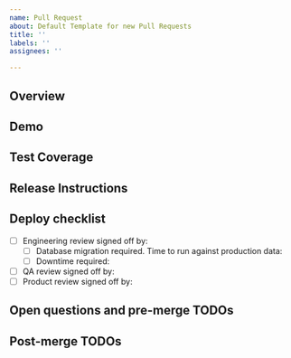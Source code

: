 ```yaml
---
name: Pull Request
about: Default Template for new Pull Requests
title: ''
labels: ''
assignees: ''

---
```


## Overview

<!-- Brief description of what this PR does, and why it is needed. -->

## Demo

<!-- Previous vs new behavior. Screenshots pls :) -->

## Test Coverage

<!-- (mandatory)

- What tests were added?
- What tests were changed?
- What tests were removed?
- If nothing was changed, explain why not.

Changed:

- 

## Reviewer testing instructions

## QA instructions

<!-- Are they the same as the testing instructions? What does QA need to do with this in order for it to be accepted and merged? If no QA, please note here -->

## Release Instructions

<!-- When should this be released? Are there dependencies? Is there a team that needs to approve the release? (ex. "No dependancies: Deploy when QA passes", "Check with CS team before deployment", "DEPENDENCIES: Do Not Deploy") -->

## Deploy checklist

- [ ]  Engineering review signed off by:
    - [ ]  Database migration required. Time to run against production data:
    - [ ]  Downtime required:
- [ ]  QA review signed off by:
- [ ]  Product review signed off by:

## Open questions and pre-merge TODOs

## Post-merge TODOs

<!--

If appropriate:

- [ ]  announce in #product-updates with @channel [mention assignee, typically the PM]
- ->

## Dev notes

<!-- (optional)

What did you learn while working on this?
What was challenging about this change?
Are parts of this change particularly risky?
Are there followup changes we should make in another ticket?

- ->

### Code Review Guidelines

<details>

- [ ]  Review the Commits
    - [ ]  Check the commit message itself. Is it clear? Will it make sense in 6 months?
    - [ ]  Check the total reviews. Do they need squashing? Are there rubocop/linting commits?
- [ ]  Review the Intent
    - [ ]  Why is this change needed?
    - [ ]  Does the PR satisfy the associated ticket?
    - [ ]  Does the PR make other additional changes?
    - [ ]  Could we achieve more with less using a 3rd party library?
    - [ ]  If we are using a 3rd party library, did we evaluate others to find the best one?
- [ ]  Do a quick Review of the Code
    - [ ]  Check the PR size. Is it more than 500 lines? If so it may be trying to do too much.
    - [ ]  Check the migrations. Are they reversible?
        - [ ]  Can you run `rake db:migrate && rake db:rollback STEP=2 && rake db:migrate` and have it all work?
        - [ ]  Are they structural changes (DDL)? Or are they a data migration (DML)? If DML is a migration the best place for this? Will it be a long-running set of changes?
    - [ ]  Test the code
        - [ ]  Are there unit tests?
        - [ ]  Are the tests complete? Did they just test the happy-path or are there edge cases tested too?
        - [ ]  Are there integration tests or end-to-end Cypress tests?
        - [ ]  Are there instructions on how to test the code?
        - [ ]  Does the code work? Check it out and run it to make sure.
- [ ]  Do an in-depth Review of the Code
    - [ ]  Check the code style, does this match our conventions?
    - [ ]  Check the software architecture.
        - [ ]  Can the effect in this PR be accomplished more simply?
        - [ ]  Can this be done more canonically?
        - [ ]  Can we create an abstraction to hide details from ourselves, or allow us to treat different systems similarly?
- [ ]  Security Assessment
    - [ ]  Does this take user input and perform any unsafe operations with it?
    - [ ]  Does it use SQL strings instead of using the ORM?
    - [ ]  Does it use the `html_safe` method or otherwise add dynamic HTML content that could be compromised?

</details>

